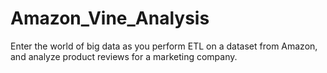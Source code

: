 # Amazon_Vine_Analysis
Enter the world of big data as you perform ETL on a dataset from Amazon, and analyze product reviews for a marketing company.
